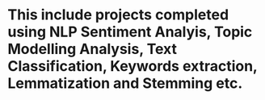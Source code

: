 # This include projects completed using NLP Sentiment Analyis, Topic Modelling Analysis, Text Classification, Keywords extraction, Lemmatization and Stemming etc.
